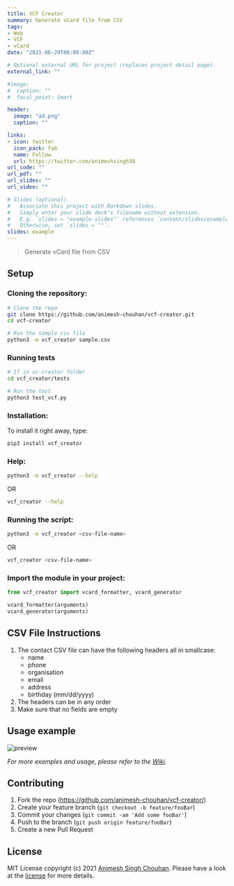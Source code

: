 ```yaml
---
title: VCF Creator
summary: Generate vCard file from CSV
tags:
- Web
- VCF
- vCard
date: "2021-06-29T00:00:00Z"

# Optional external URL for project (replaces project detail page).
external_link: ""

#image:
#  caption: ""
#  focal_point: Smart

header:
  image: "ad.png"
  caption: ""

links:
- icon: twitter
  icon_pack: fab
  name: Follow
  url: https://twitter.com/animeshsingh38
url_code: ""
url_pdf: ""
url_slides: ""
url_video: ""

# Slides (optional).
#   Associate this project with Markdown slides.
#   Simply enter your slide deck's filename without extension.
#   E.g. `slides = "example-slides"` references `content/slides/example-slides.md`.
#   Otherwise, set `slides = ""`.
slides: example
---
```


>Generate vCard file from CSV

## Setup

### Cloning the repository:
```sh
# Clone the repo
git clone https://github.com/animesh-chouhan/vcf-creator.git
cd vcf-creator

# Run the sample csv file
python3 -m vcf_creator sample.csv
```
### Running tests
```sh
# If in vc-creator folder
cd vcf_creator/tests

# Run the test
python3 test_vcf.py
```

### Installation:

To install it right away, type:
```sh
pip3 install vcf_creator
```

### Help:
```sh
python3 -m vcf_creator --help
```
OR

```sh
vcf_creator --help
```

### Running the script:

```sh
python3 -m vcf_creator <csv-file-name>
```
OR

```sh
vcf_creator <csv-file-name>
```

### Import the module in your project:

```python
from vcf_creator import vcard_formatter, vcard_generator

vcard_formatter(arguments)
vcard_generator(arguments)

```

## CSV File Instructions

1. The contact CSV file can have the following headers all in smallcase:
    - name
    - phone
    - organisation
    - email
    - address
    - birthday (mm/dd/yyyy)
2. The headers can be in any order
3. Make sure that no fields are empty

## Usage example
![preview](https://github.com/animesh-chouhan/vcf-creator/blob/main/assets/preview.gif)
<!-- Click on the play button to see an example download.
[![asciicast](https://asciinema.org/a/422828.svg)](https://asciinema.org/a/422828) -->

_For more examples and usage, please refer to the [Wiki][wiki]._

## Contributing

1. Fork the repo (<https://github.com/animesh-chouhan/vcf-creator/>)
2. Create your feature branch (`git checkout -b feature/fooBar`)
3. Commit your changes (`git commit -am 'Add some fooBar'`)
4. Push to the branch (`git push origin feature/fooBar`)
5. Create a new Pull Request

<!-- Markdown link & img dfn's -->
[license]: https://img.shields.io/github/license/animesh-chouhan/vcf-creator
[wiki]: https://github.com/animesh-chouhan/vcf-creator/wiki

## License
MIT License
copyright (c) 2021 [Animesh Singh Chouhan](https://github.com/animesh-chouhan). Please have a look at the [license](LICENSE) for more details.
